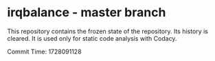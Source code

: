# irqbalance - master branch

This repository contains the frozen state of the repository.
Its history is cleared. It is used only for static code
analysis with Codacy.

Commit Time: 1728091128